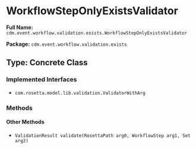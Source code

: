 # WorkflowStepOnlyExistsValidator

**Full Name:** `cdm.event.workflow.validation.exists.WorkflowStepOnlyExistsValidator`

**Package:** `cdm.event.workflow.validation.exists`

## Type: Concrete Class

### Implemented Interfaces

- `com.rosetta.model.lib.validation.ValidatorWithArg`

### Methods

#### Other Methods

- `ValidationResult validate(RosettaPath arg0, WorkflowStep arg1, Set arg2)`

